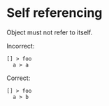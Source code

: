 # Self referencing

Object must not refer to itself.

Incorrect:

```eo
[] > foo
  a > a
```

Correct:

```eo
[] > foo
  a > b
```
